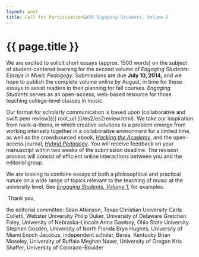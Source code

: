 ```yaml
---
layout: post
title: Call for Participation&#59 Engaging Students, Volume 2
---
```


# {{ page.title }} #

We are excited to solicit short essays (approx. 1500 words) on the subject of student-centered learning for the second volume of *Engaging Students: Essays in Music Pedagogy*. Submissions are due **July 10, 2014,** and we hope to publish the complete volume online by August, in time for these essays to assist readers in their planning for fall courses. *Engaging Students* serves as an open-access, web-based resource for those teaching college-level classes in music.

Our format for scholarly communication is based upon [collaborative and swift peer review]({{ root_url }}/es2/es2review.html). We take our inspiration from hack-a-thons, in which creative solutions to a problem emerge from working intensely together in a collaborative environment for a limited time, as well as the crowdsourced ebook, [*Hacking the Academy*](http://www.digitalculture.org/books/hacking-the-academy-new-approaches-to-scholarship-and-teaching-from-digital-humanities/), and the open-access journal, [*Hybrid Pedagogy*](http://www.hybridpedagogy.com/journal/collaborative-peer-review-gathering-the-academys-orphans/). You will receive feedback on your manuscript within two weeks of the submission deadline. The revision process will consist of efficient online interactions between you and the editorial group.

We are looking to combine essays of both a philosophical and practical nature on a wide range of topics relevant to the teaching of music at the university level. See [*Engaging Students, Volume 1*](http://www.flipcamp.org/engagingstudents/), for examples.

​
​Thank you,

the editorial committee:
Sean Atkinson, Texas Christian University
Carla Colletti, Webster University
Philip Duker, University of Delaware
Gretchen Foley, University of Nebraska–Lincoln
Anna Gawboy, Ohio State University
Stephen Gosden, University of North Florida
Bryn Hughes, University of Miami
Enoch Jacobus, independent scholar, Berea, Kentucky
Brian Moseley, University of Buffalo
Meghan Naxer, University of Oregon
Kris Shaffer, University of Colorado–Boulder